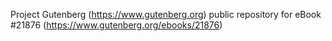 Project Gutenberg (https://www.gutenberg.org) public repository for eBook #21876 (https://www.gutenberg.org/ebooks/21876)
